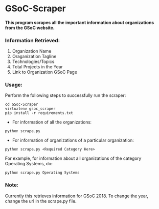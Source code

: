 # GSoC-Scraper
#### This program scrapes all the important information about organizations from the GSoC website.

### Information Retrieved:
1. Organization Name
2. Oraganization Tagline
3. Technologies/Topics
4. Total Projects in the Year
5. Link to Organization GSoC Page


### Usage:
Perform the following steps to successfully run the scraper: 

```
cd GSoc-Scraper
virtualenv gsoc_scraper
pip install -r requirements.txt
```
* For information of all the organizations:
```
python scrape.py
```

* For information of organizations of a particular organization:
```
python scrape.py <Required Category Here>
```
For example, for information about all organizations of the category Operating Systems, do:
```
python scrape.py Operating Systems
```



### Note:
Currently this retrieves information for GSoC 2018. To change the year, change the url in the scrape.py file.
